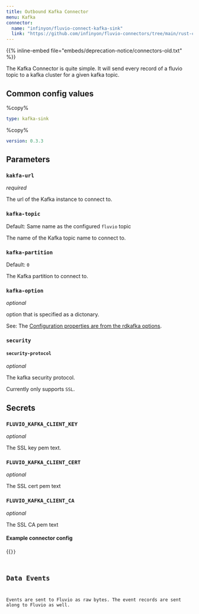```yaml
---
title: Outbound Kafka Connector
menu: Kafka
connector:
  name: "infinyon/fluvio-connect-kafka-sink"
  link: "https://github.com/infinyon/fluvio-connectors/tree/main/rust-connectors/sinks/kafka"
---
```

{{% inline-embed file="embeds/deprecation-notice/connectors-old.txt" %}}

The Kafka Connector is quite simple. It will send every record of a fluvio topic to a kafka cluster for a given kafka topic.

## Common config values

%copy%
```yaml
type: kafka-sink
```

%copy%
```yaml
version: 0.3.3
```

## Parameters

### `kakfa-url`
*required*

The url of the Kafka instance to connect to.

### `kafka-topic`
Default: Same name as the configured `fluvio` topic

The name of the Kafka topic name to connect to.


### `kafka-partition`
Default: `0`

The Kafka partition to connect to.

### `kafka-option`
*optional*

option that is specified as a dictonary.

See: The [Configuration
properties are from the rdkafka
options](https://github.com/edenhill/librdkafka/blob/b171d8f411a981c7604a79777ce10245f05280dd/CONFIGURATION.md).

### `security`

#### `security-protocol`
*optional*

The kafka security protocol.

Currently only supports `SSL`.

## Secrets

### `FLUVIO_KAFKA_CLIENT_KEY`
*optional*

The SSL key pem text.

### `FLUVIO_KAFKA_CLIENT_CERT`
*optional*

The SSL cert pem text

### `FLUVIO_KAFKA_CLIENT_CA`
*optional*

The SSL CA pem text

#### Example connector config

{{<code file="embeds/connectors-old/outbound-examples/outbound-kafka.yaml" lang="yaml" copy=true >}}


## Data Events

Events are sent to Fluvio as raw bytes. The event records are sent along to Fluvio as well.
